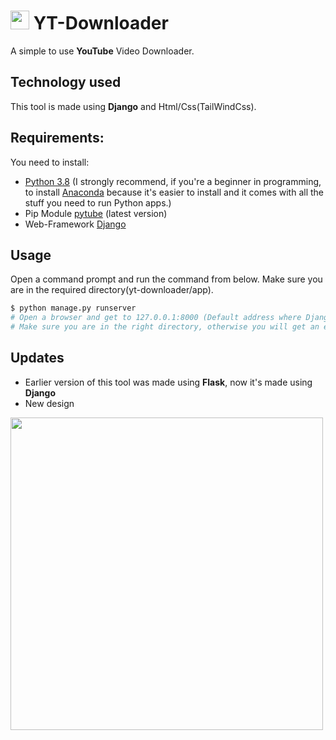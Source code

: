 # <img src="https://i.imgur.com/vRz9BFk.png" width="30px"> YT-Downloader

A simple to use **YouTube** Video Downloader.


## Technology used
This tool is made using **Django** and Html/Css(TailWindCss).

## Requirements:
You need to install:
* [Python 3.8](https://www.python.org/) (I strongly recommend, if you're a beginner in programming, to install [Anaconda](https://www.anaconda.com/products/individual) because it's easier to install and it comes with all the stuff you need to run Python apps.)
* Pip Module [pytube](https://pypi.org/project/pytube/) (latest version)
* Web-Framework [Django](https://www.djangoproject.com/download/)


## Usage
Open a command prompt and run the command from below. Make sure you are in the required directory(yt-downloader/app).
```bash
$ python manage.py runserver
# Open a browser and get to 127.0.0.1:8000 (Default address where Django starts the web app)
# Make sure you are in the right directory, otherwise you will get an error.
```

## Updates
* Earlier version of this tool was made using **Flask**, now it's made using **Django**
* New design

 
<img src = "https://i.imgur.com/NloVBtG.png" width = "500px">


